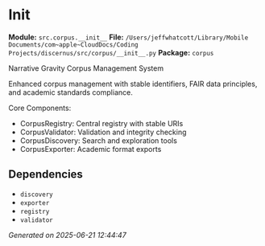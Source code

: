 #   Init  

**Module:** `src.corpus.__init__`
**File:** `/Users/jeffwhatcott/Library/Mobile Documents/com~apple~CloudDocs/Coding Projects/discernus/src/corpus/__init__.py`
**Package:** `corpus`

Narrative Gravity Corpus Management System

Enhanced corpus management with stable identifiers, FAIR data principles,
and academic standards compliance.

Core Components:
- CorpusRegistry: Central registry with stable URIs
- CorpusValidator: Validation and integrity checking
- CorpusDiscovery: Search and exploration tools
- CorpusExporter: Academic format exports

## Dependencies

- `discovery`
- `exporter`
- `registry`
- `validator`

*Generated on 2025-06-21 12:44:47*